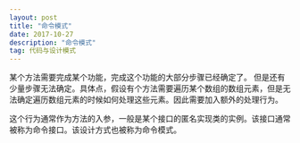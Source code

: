 ```yaml
---
layout: post
title: "命令模式"
date: 2017-10-27
description: "命令模式"
tag: 代码与设计模式
--- 
```



某个方法需要完成某个功能，完成这个功能的大部分步骤已经确定了。
但是还有少量步骤无法确定。具体点，假设有个方法需要遍历某个数组的数组元素，但是无法确定遍历数组元素的时候如何处理这些元素。因此需要加入额外的处理行为。

这个行为通常作为方法的入参，一般是某个接口的匿名实现类的实例。该接口通常被称为命令接口。该设计方式也被称为命令模式。

